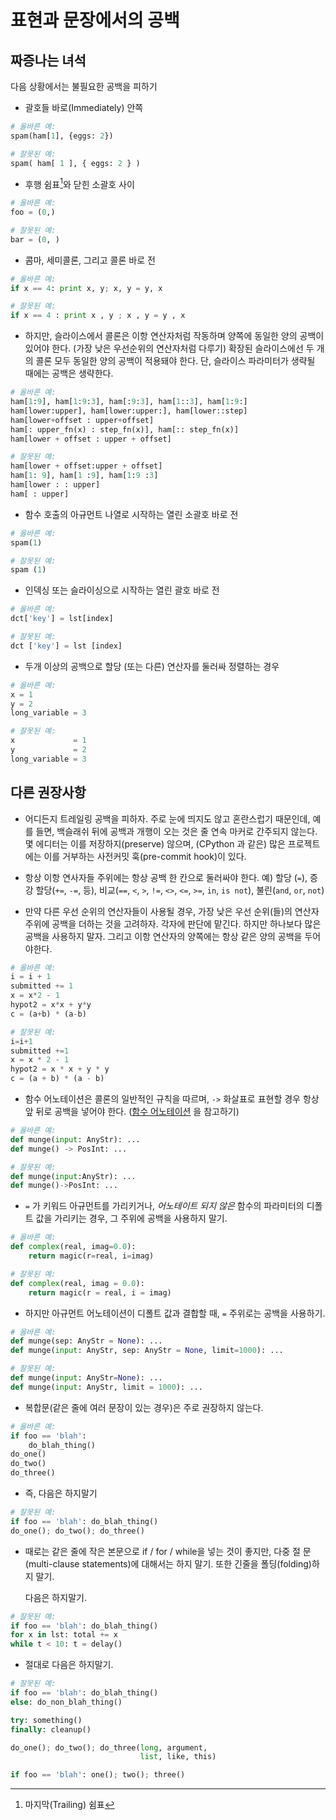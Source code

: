 # 표현과 문장에서의 공백

## 짜증나는 녀석

다음 상황에서는 불필요한 공백을 피하기

- 괄호들 바로(Immediately) 안쪽
  
```python
# 올바른 예:
spam(ham[1], {eggs: 2})
```

```python
# 잘못된 예:
spam( ham[ 1 ], { eggs: 2 } )
```

- 후행 쉼표[^1]와 닫힌 소괄호 사이

```python
# 올바른 예:
foo = (0,)
```

```python
# 잘못된 예:
bar = (0, )
```

- 콤마, 세미콜론, 그리고 콜론 바로 전

```python
# 올바른 예:
if x == 4: print x, y; x, y = y, x
```

```python
# 잘못된 예:
if x == 4 : print x , y ; x , y = y , x
```

- 하지만, 슬라이스에서 콜론은 이항 연산자처럼 작동하며 양쪽에 동일한 양의 공백이 있어야 한다. (가장 낮은 우선순위의 연산자처럼 다루기)
확장된 슬라이스에선 두 개의 콜론 모두 동일한 양의 공백이 적용돼야 한다. 단, 슬라이스 파라미터가 생략될 때에는 공백은 생략한다.

```python
# 올바른 예:
ham[1:9], ham[1:9:3], ham[:9:3], ham[1::3], ham[1:9:]
ham[lower:upper], ham[lower:upper:], ham[lower::step]
ham[lower+offset : upper+offset]
ham[: upper_fn(x) : step_fn(x)], ham[:: step_fn(x)]
ham[lower + offset : upper + offset]
```

```python
# 잘못된 예:
ham[lower + offset:upper + offset]
ham[1: 9], ham[1 :9], ham[1:9 :3]
ham[lower : : upper]
ham[ : upper]
```

- 함수 호출의 아규먼트 나열로 시작하는 열린 소괄호 바로 전

```python
# 올바른 예:
spam(1)
```

```python
# 잘못된 예:
spam (1)
```

- 인덱싱 또는 슬라이싱으로 시작하는 열린 괄호 바로 전

```python
# 올바른 예:
dct['key'] = lst[index]
```

```python
# 잘못된 예:
dct ['key'] = lst [index]
```

- 두개 이상의 공백으로 할당 (또는 다른) 연산자를 둘러싸 정렬하는 경우

```python
# 올바른 예:
x = 1
y = 2
long_variable = 3
```

```python
# 잘못된 예:
x             = 1
y             = 2
long_variable = 3
```

## 다른 권장사항

- 어디든지 트레일링 공백을 피하자. 주로 눈에 띄지도 않고 혼란스럽기 때문인데,
  예를 들면, 백슬래쉬 뒤에 공백과 개행이 오는 것은 줄 연속 마커로 간주되지 않는다.
  몇 에디터는 이를 저장하지(preserve) 않으며,
  (CPython 과 같은) 많은 프로젝트에는 이를 거부하는 사전커밋 훅(pre-commit hook)이 있다.

- 항상 이항 연사자들 주위에는 항상 공백 한 칸으로 둘러싸야 한다.
  예) 할당 (`=`), 증강 할당(`+=`, `-=`, 등),
  비교(`==`, `<`, `>`, `!=`, `<>`, `<=`, `>=`, `in`, `is not`),
  불린(`and`, `or`, `not`)

- 만약 다른 우선 순위의 연산자들이 사용될 경우, 가장 낮은 우선 순위(들)의 연산자 주위에 공백을 더하는 것을 고려하자.
  각자에 판단에 맡긴다. 하지만 하나보다 많은 공백을 사용하지 말자. 그리고 이항 연산자의 양쪽에는 항상 같은 양의 공백을 두어야한다.

```python
# 올바른 예:
i = i + 1
submitted += 1
x = x*2 - 1
hypot2 = x*x + y*y
c = (a+b) * (a-b)
```

```python
# 잘못된 예:
i=i+1
submitted +=1
x = x * 2 - 1
hypot2 = x * x + y * y
c = (a + b) * (a - b)
```

- 함수 어노테이션은 콜론의 일반적인 규칙을 따르며, `->` 화살표로 표현할 경우 항상 앞 뒤로 공백을 넣어야 한다. ([함수 어노테이션](./programming-recommendations.md#function-annotations)
  을 참고하기)

```python
# 올바른 예:
def munge(input: AnyStr): ...
def munge() -> PosInt: ...
```

```python
# 잘못된 예:
def munge(input:AnyStr): ...
def munge()->PosInt: ...
```

- `=` 가 키워드 아규먼트를 가리키거나, *어노테이트 되지 않은* 함수의 파라미터의 디폴트 값을 가리키는 경우, 그 주위에 공백을 사용하지 말기.

```python
# 올바른 예:
def complex(real, imag=0.0):
    return magic(r=real, i=imag)
```

```python
# 잘못된 예:
def complex(real, imag = 0.0):
    return magic(r = real, i = imag)
```

- 하지만 아규먼트 어노테이션이 디폴트 값과 결합할 때, `=` 주위로는 공백을 사용하기.

```python
# 올바른 예:
def munge(sep: AnyStr = None): ...
def munge(input: AnyStr, sep: AnyStr = None, limit=1000): ...
```

```python
# 잘못된 예:
def munge(input: AnyStr=None): ...
def munge(input: AnyStr, limit = 1000): ...
```

- 복합문(같은 줄에 여러 문장이 있는 경우)은 주로 권장하지 않는다.

```python
# 올바른 예:
if foo == 'blah':
    do_blah_thing()
do_one()
do_two()
do_three()
```

- 즉, 다음은 하지말기
  
```python
# 잘못된 예:
if foo == 'blah': do_blah_thing()
do_one(); do_two(); do_three()
```

- 때로는 같은 줄에 작은 본문으로 if / for / while을 넣는 것이 좋지만,
  다중 절 문(multi-clause statements)에 대해서는 하지 말기. 또한 긴줄을 폴딩(folding)하지 말기.

  다음은 하지말기.

```python
# 잘못된 예:
if foo == 'blah': do_blah_thing()
for x in lst: total += x
while t < 10: t = delay()
```

- 절대로 다음은 하지말기.

```python
# 잘못된 예:
if foo == 'blah': do_blah_thing()
else: do_non_blah_thing()

try: something()
finally: cleanup()

do_one(); do_two(); do_three(long, argument,
                             list, like, this)

if foo == 'blah': one(); two(); three()
```

[^1]: 마지막(Trailing) 쉼표
